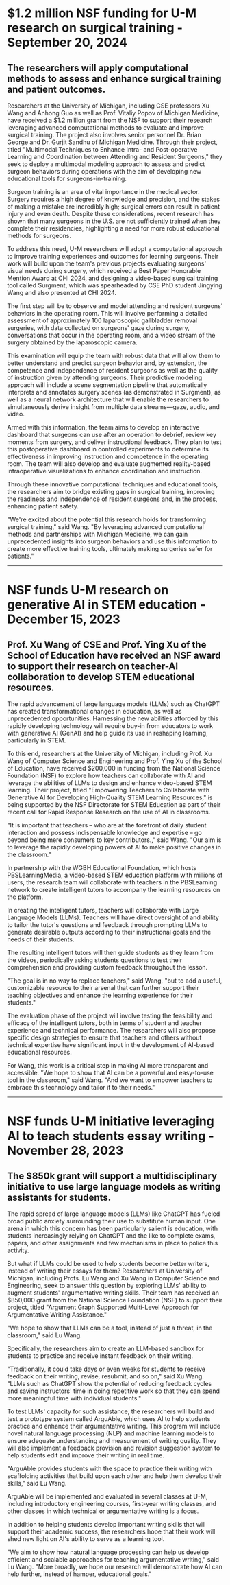 # $1.2 million NSF funding for U-M research on surgical training - September 20, 2024

## The researchers will apply computational methods to assess and enhance surgical training and patient outcomes.

Researchers at the University of Michigan, including CSE professors Xu Wang and Anhong Guo as well as Prof. Vitaliy Popov of Michigan Medicine, have received a $1.2 million grant from the NSF to support their research leveraging advanced computational methods to evaluate and improve surgical training. The project also involves senior personnel Dr. Brian George and Dr. Gurjit Sandhu of Michigan Medicine. Through their project, titled "Multimodal Techniques to Enhance Intra- and Post-operative Learning and Coordination between Attending and Resident Surgeons," they seek to deploy a multimodal modeling approach to assess and predict surgeon behaviors during operations with the aim of developing new educational tools for surgeons-in-training.

Surgeon training is an area of vital importance in the medical sector. Surgery requires a high degree of knowledge and precision, and the stakes of making a mistake are incredibly high; surgical errors can result in patient injury and even death. Despite these considerations, recent research has shown that many surgeons in the U.S. are not sufficiently trained when they complete their residencies, highlighting a need for more robust educational methods for surgeons.

To address this need, U-M researchers will adopt a computational approach to improve training experiences and outcomes for learning surgeons. Their work will build upon the team's previous projects evaluating surgeons' visual needs during surgery, which received a Best Paper Honorable Mention Award at CHI 2024, and designing a video-based surgical training tool called Surgment, which was spearheaded by CSE PhD student Jingying Wang and also presented at CHI 2024.

The first step will be to observe and model attending and resident surgeons' behaviors in the operating room. This will involve performing a detailed assessment of approximately 100 laparoscopic gallbladder removal surgeries, with data collected on surgeons' gaze during surgery, conversations that occur in the operating room, and a video stream of the surgery obtained by the laparoscopic camera.

This examination will equip the team with robust data that will allow them to better understand and predict surgeon behavior and, by extension, the competence and independence of resident surgeons as well as the quality of instruction given by attending surgeons. Their predictive modeling approach will include a scene segmentation pipeline that automatically interprets and annotates surgery scenes (as demonstrated in Surgment), as well as a neural network architecture that will enable the researchers to simultaneously derive insight from multiple data streams—gaze, audio, and video.

Armed with this information, the team aims to develop an interactive dashboard that surgeons can use after an operation to debrief, review key moments from surgery, and deliver instructional feedback. They plan to test this postoperative dashboard in controlled experiments to determine its effectiveness in improving instruction and competence in the operating room. The team will also develop and evaluate augmented reality-based intraoperative visualizations to enhance coordination and instruction.

Through these innovative computational techniques and educational tools, the researchers aim to bridge existing gaps in surgical training, improving the readiness and independence of resident surgeons and, in the process, enhancing patient safety.

"We're excited about the potential this research holds for transforming surgical training," said Wang. "By leveraging advanced computational methods and partnerships with Michigan Medicine, we can gain unprecedented insights into surgeon behaviors and use this information to create more effective training tools, ultimately making surgeries safer for patients."

---

# NSF funds U-M research on generative AI in STEM education - December 15, 2023

## Prof. Xu Wang of CSE and Prof. Ying Xu of the School of Education have received an NSF award to support their research on teacher-AI collaboration to develop STEM educational resources.

The rapid advancement of large language models (LLMs) such as ChatGPT has created transformational changes in education, as well as unprecedented opportunities. Harnessing the new abilities afforded by this rapidly developing technology will require buy-in from educators to work with generative AI (GenAI) and help guide its use in reshaping learning, particularly in STEM.

To this end, researchers at the University of Michigan, including Prof. Xu Wang of Computer Science and Engineering and Prof. Ying Xu of the School of Education, have received $200,000 in funding from the National Science Foundation (NSF) to explore how teachers can collaborate with AI and leverage the abilities of LLMs to design and enhance video-based STEM learning. Their project, titled "Empowering Teachers to Collaborate with Generative AI for Developing High-Quality STEM Learning Resources," is being supported by the NSF Directorate for STEM Education as part of their recent call for Rapid Response Research on the use of AI in classrooms.

"It is important that teachers – who are at the forefront of daily student interaction and possess indispensable knowledge and expertise – go beyond being mere consumers to key contributors.," said Wang. "Our aim is to leverage the rapidly developing powers of AI to make positive changes in the classroom."

In partnership with the WGBH Educational Foundation, which hosts PBSLearningMedia, a video-based STEM education platform with millions of users, the research team will collaborate with teachers in the PBSLearning network to create intelligent tutors to accompany the learning resources on the platform.

In creating the intelligent tutors, teachers will collaborate with Large Language Models (LLMs). Teachers will have direct oversight of and ability to tailor the tutor's questions and feedback through prompting LLMs to generate desirable outputs according to their instructional goals and the needs of their students.

The resulting intelligent tutors will then guide students as they learn from the videos, periodically asking students questions to test their comprehension and providing custom feedback throughout the lesson.

"The goal is in no way to replace teachers," said Wang, "but to add a useful, customizable resource to their arsenal that can further support their teaching objectives and enhance the learning experience for their students."

The evaluation phase of the project will involve testing the feasibility and efficacy of the intelligent tutors, both in terms of student and teacher experience and technical performance. The researchers will also propose specific design strategies to ensure that teachers and others without technical expertise have significant input in the development of AI-based educational resources.

For Wang, this work is a critical step in making AI more transparent and accessible. "We hope to show that AI can be a powerful and easy-to-use tool in the classroom," said Wang. "And we want to empower teachers to embrace this technology and tailor it to their needs."

---

# NSF funds U-M initiative leveraging AI to teach students essay writing - November 28, 2023

## The $850k grant will support a multidisciplinary initiative to use large language models as writing assistants for students.

The rapid spread of large language models (LLMs) like ChatGPT has fueled broad public anxiety surrounding their use to substitute human input. One arena in which this concern has been particularly salient is education, with students increasingly relying on ChatGPT and the like to complete exams, papers, and other assignments and few mechanisms in place to police this activity.

But what if LLMs could be used to help students become better writers, instead of writing their essays for them? Researchers at University of Michigan, including Profs. Lu Wang and Xu Wang in Computer Science and Engineering, seek to answer this question by exploring LLMs' ability to augment students' argumentative writing skills. Their team has received an $850,000 grant from the National Science Foundation (NSF) to support their project, titled "Argument Graph Supported Multi-Level Approach for Argumentative Writing Assistance."

"We hope to show that LLMs can be a tool, instead of just a threat, in the classroom," said Lu Wang.

Specifically, the researchers aim to create an LLM-based sandbox for students to practice and receive instant feedback on their writing.

"Traditionally, it could take days or even weeks for students to receive feedback on their writing, revise, resubmit, and so on," said Xu Wang. "LLMs such as ChatGPT show the potential of reducing feedback cycles and saving instructors' time in doing repetitive work so that they can spend more meaningful time with individual students."

To test LLMs' capacity for such assistance, the researchers will build and test a prototype system called ArguAble, which uses AI to help students practice and enhance their argumentative writing. This program will include novel natural language processing (NLP) and machine learning models to ensure adequate understanding and measurement of writing quality. They will also implement a feedback provision and revision suggestion system to help students edit and improve their writing in real time.

"ArguAble provides students with the space to practice their writing with scaffolding activities that build upon each other and help them develop their skills," said Lu Wang.

ArguAble will be implemented and evaluated in several classes at U-M, including introductory engineering courses, first-year writing classes, and other classes in which technical or argumentative writing is a focus.

In addition to helping students develop important writing skills that will support their academic success, the researchers hope that their work will shed new light on AI's ability to serve as a learning tool.

"We aim to show how natural language processing can help us develop efficient and scalable approaches for teaching argumentative writing," said Lu Wang. "More broadly, we hope our research will demonstrate how AI can help further, instead of hamper, educational goals."
